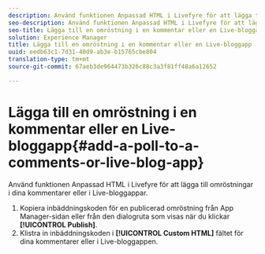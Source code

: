 ```yaml
---
description: Använd funktionen Anpassad HTML i Livefyre för att lägga till omröstningar i dina kommentarer eller i Live-bloggappar.
seo-description: Använd funktionen Anpassad HTML i Livefyre för att lägga till omröstningar i dina kommentarer eller i Live-bloggappar.
seo-title: Lägga till en omröstning i en kommentar eller en Live-bloggapp
solution: Experience Manager
title: Lägga till en omröstning i en kommentar eller en Live-bloggapp
uuid: eedb63c1-7d31-40d9-ab3e-b15765cbe804
translation-type: tm+mt
source-git-commit: 67aeb3de964473b326c88c3a3f81ff48a6a12652

---
```



# Lägga till en omröstning i en kommentar eller en Live-bloggapp{#add-a-poll-to-a-comments-or-live-blog-app}

Använd funktionen Anpassad HTML i Livefyre för att lägga till omröstningar i dina kommentarer eller i Live-bloggappar.

1. Kopiera inbäddningskoden för en publicerad omröstning från App Manager-sidan eller från den dialogruta som visas när du klickar **[!UICONTROL Publish]**.
1. Klistra in inbäddningskoden i **[!UICONTROL Custom HTML]** fältet för dina kommentarer eller i Live-bloggappen.
